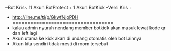 ~Bot Kris~
11 Akun BotProtect + 1 Akun BotKick
-Versi Kris :
- http://line.me/ti/p/GkwfNjoPDH
==================================
- kalau admin nyuruh nendang member botkick akan masuk lewat kode qr dan left lagi
- Akun utama ke kick akan di undang otomatis oleh bot lainnya
- Akun kita sendiri tidak mesti di room tersebut

